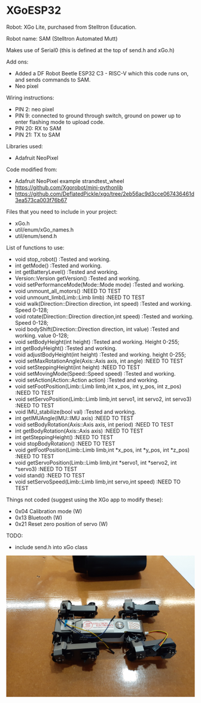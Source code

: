 # XGoESP32
 
Robot: XGo Lite, purchased from Stelltron Education. 

Robot name: SAM (Stelltron Automated Mutt)

Makes use of Serial0 (this is defined at the top of send.h and xGo.h)

Add ons:
- Added a DF Robot Beetle ESP32 C3 - RISC-V which this code runs on, and sends commands to SAM.
- Neo pixel

Wiring instructions: 
- PIN 2: neo pixel
- PIN 9: connected to ground through switch, ground on power up to enter flashing mode to upload code.
- PIN 20: RX to SAM
- PIN 21: TX to SAM

Libraries used:
- Adafruit NeoPixel

Code modified from:
- Adafruit NeoPixel example strandtest_wheel
- https://github.com/Xgorobot/mini-pythonlib 
- https://github.com/DeflatedPickle/xgo/tree/2eb56ac9d3cce067436461d3ea573ca003f76b67


Files that you need to include in your project:
- xGo.h
- util/enum/xGo_names.h
- util/enum/send.h

List of functions to use:
- void stop_robot()                                                             :Tested and working.
- int getMode()                                                                 :Tested and working.
- int getBatteryLevel()                                                         :Tested and working.
- Version::Version getVersion()                                                 :Tested and working.
- void setPerformanceMode(Mode::Mode mode)                                      :Tested and working.
- void unmount_all_motors()                                                     :NEED TO TEST
- void unmount_limb(Limb::Limb limb)                                            :NEED TO TEST
- void walk(Direction::Direction direction, int speed)                          :Tested and working. Speed 0-128;
- void rotate(Direction::Direction direction,int speed)                         :Tested and working. Speed 0-128;
- void bodyShift(Direction::Direction direction, int value)                     :Tested and working. value 0-128;
- void setBodyHeight(int height)                                                :Tested and working. Height 0-255;
- int getBodyHeight()                                                           :Tested and working.
- void adjustBodyHeight(int height)                                             :Tested and working. height 0-255;
- void setMaxRotationAngle(Axis::Axis axis, int angle)                          :NEED TO TEST
- void setSteppingHeight(int height)                                            :NEED TO TEST
- void setMovingMode(Speed::Speed speed)                                        :Tested and working.
- void setAction(Action::Action action)                                         :Tested and working.
- void setFootPosition(Limb::Limb limb,int x_pos, int y_pos, int z_pos)         :NEED TO TEST
- void setServoPosition(Limb::Limb limb,int servo1, int servo2, int servo3)     :NEED TO TEST
- void IMU_stabilize(bool val)                                                  :Tested and working. 
- int getIMUAngle(IMU::IMU axis)                                                :NEED TO TEST
- void setBodyRotation(Axis::Axis axis, int period)                             :NEED TO TEST
- int getBodyRotation(Axis::Axis axis)                                          :NEED TO TEST 
- int getSteppingHeight()                                                       :NEED TO TEST
- void stopBodyRotation()                                                       :NEED TO TEST
- void getFootPosition(Limb::Limb limb,int *x_pos, int *y_pos, int *z_pos)      :NEED TO TEST
- void getServoPosition(Limb::Limb limb,int *servo1, int *servo2, int *servo3)  :NEED TO TEST
- void stand()                                                                  :NEED TO TEST               
- void setServoSpeed(Limb::Limb limb,int servo,int speed)                       :NEED TO TEST

Things not coded (suggest using the XGo app to modify these):
- 0x04 Calibration mode (W) 
- 0x13 Bluetooth (W) 
- 0x21 Reset zero position of servo (W)

TODO:
- include send.h into xGo class


<img src="SAM_image.jpg">
